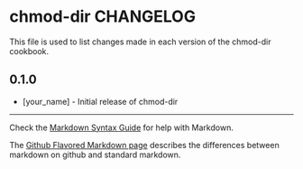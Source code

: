 chmod-dir CHANGELOG
===================

This file is used to list changes made in each version of the chmod-dir cookbook.

0.1.0
-----
- [your_name] - Initial release of chmod-dir

- - -
Check the [Markdown Syntax Guide](http://daringfireball.net/projects/markdown/syntax) for help with Markdown.

The [Github Flavored Markdown page](http://github.github.com/github-flavored-markdown/) describes the differences between markdown on github and standard markdown.
